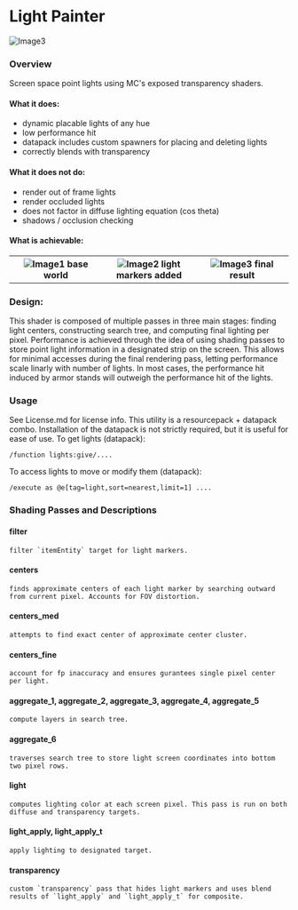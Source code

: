 # Light Painter
<img src="/images/2.png" alt="Image3"/>

### Overview
Screen space point lights using MC's exposed transparency shaders. 

#### What it does:
- dynamic placable lights of any hue
- low performance hit
- datapack includes custom spawners for placing and deleting lights
- correctly blends with transparency

#### What it does not do:
- render out of frame lights
- render occluded lights
- does not factor in diffuse lighting equation (cos theta)
- shadows / occlusion checking

#### What is achievable:
<table>
  <tr>
    <th width="33%">
      <img src="/images/0.png" alt="Image1"/>
      base world
    </th>
    <th width="33%">
      <img src="/images/1.png" alt="Image2"/>
      light markers added
    </th>
    <th width="33%">
      <img src="/images/2.png" alt="Image3"/>
      final result
    </th>
  </tr>
</table>

### Design:
This shader is composed of multiple passes in three main stages: finding light centers, constructing search tree, and computing final lighting per pixel. Performance is achieved through the idea of using shading passes to store point light information in a designated strip on the screen. This allows for minimal accesses during the final rendering pass, letting performance scale linarly with number of lights. In most cases, the performance hit induced by armor stands will outweigh the performance hit of the lights.

### Usage
See License.md for license info. This utility is a resourcepack + datapack combo. Installation of the datapack is not strictly required, but it is useful for ease of use.
To get lights (datapack):
```
/function lights:give/....
```
To access lights to move or modify them (datapack):
```
/execute as @e[tag=light,sort=nearest,limit=1] ....
```

### Shading Passes and Descriptions
#### filter
    filter `itemEntity` target for light markers.
#### centers
    finds approximate centers of each light marker by searching outward from current pixel. Accounts for FOV distortion.
#### centers_med
    attempts to find exact center of approximate center cluster.
#### centers_fine
    account for fp inaccuracy and ensures gurantees single pixel center per light.
#### aggregate_1, aggregate_2, aggregate_3, aggregate_4, aggregate_5
    compute layers in search tree.
#### aggregate_6
    traverses search tree to store light screen coordinates into bottom two pixel rows.
#### light
    computes lighting color at each screen pixel. This pass is run on both diffuse and transparency targets.
#### light_apply, light_apply_t
    apply lighting to designated target.
#### transparency
    custom `transparency` pass that hides light markers and uses blend results of `light_apply` and `light_apply_t` for composite.
